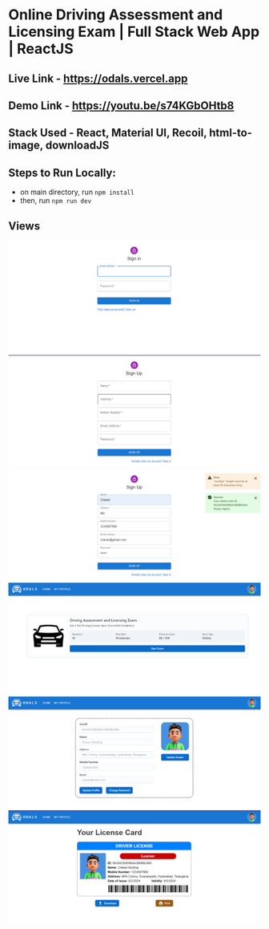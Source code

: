 # Online Driving Assessment and Licensing Exam | Full Stack Web App | ReactJS

## Live Link - https://odals.vercel.app

## Demo Link - https://youtu.be/s74KGbOHtb8

## Stack Used - React, Material UI, Recoil, html-to-image, downloadJS

## Steps to Run Locally:

- on main directory, run `npm install`
- then, run `npm run dev`

## Views

![alt text](./views/1.png)
![alt text](./views/2.png)
![alt text](./views/3.png)
![alt text](./views/4.png)
![alt text](./views/5.png)
![alt text](./views/6.png)
